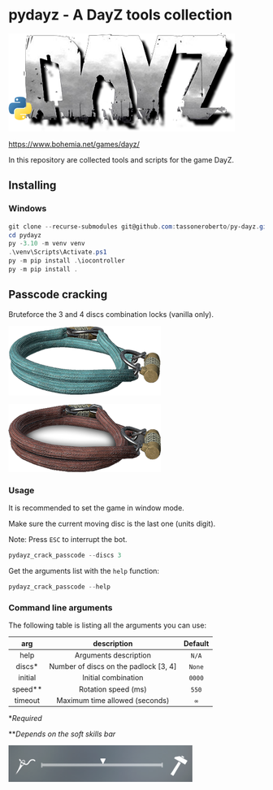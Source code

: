 # pydayz - A DayZ tools collection

![detection](preview/logo.png)

<https://www.bohemia.net/games/dayz/>

In this repository are collected tools and scripts for the game DayZ.

## Installing

### Windows

```powershell
git clone --recurse-submodules git@github.com:tassoneroberto/py-dayz.git
cd pydayz
py -3.10 -m venv venv
.\venv\Scripts\Activate.ps1
py -m pip install .\iocontroller
py -m pip install .
```

## Passcode cracking

Bruteforce the 3 and 4 discs combination locks (vanilla only).

![detection](preview/combination_lock_three_discs.png)

![detection](preview/combination_lock_four_discs.png)

### Usage

It is recommended to set the game in window mode.

Make sure the current moving disc is the last one (units digit).

Note: Press `ESC` to interrupt the bot.

```powershell
pydayz_crack_passcode --discs 3
```

Get the arguments list with the `help` function:

```powershell
pydayz_crack_passcode --help
```

### Command line arguments

The following table is listing all the arguments you can use:

| arg           |  description      | Default |
|:-------------:|:-----------------:|:-------:|
| help          | Arguments description | `N/A` |
| discs*        | Number of discs on the padlock [3, 4] | `None` |
| initial       | Initial combination | `0000` |
| speed**       | Rotation speed (ms) | `550` |
| timeout       | Maximum time allowed (seconds) | `∞` |

**Required*

***Depends on the soft skills bar*

![softskills](preview/soft-skills.png)
